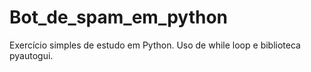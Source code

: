 # Bot_de_spam_em_python
Exercício simples de estudo em Python. Uso de while loop e biblioteca pyautogui.
